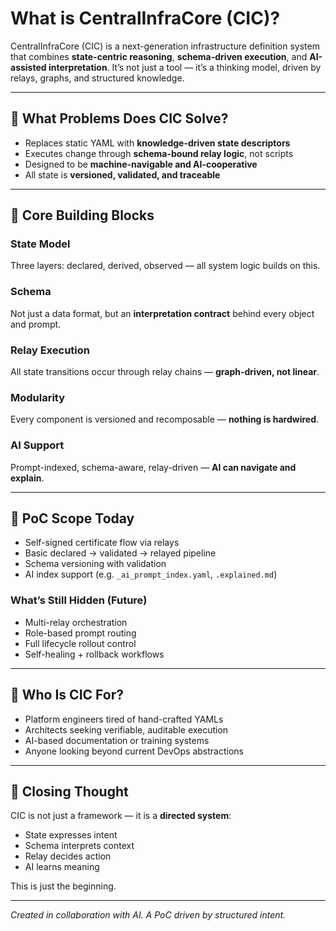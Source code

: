 # What is CentralInfraCore (CIC)?

CentralInfraCore (CIC) is a next-generation infrastructure definition system that combines **state-centric reasoning**, **schema-driven execution**, and **AI-assisted interpretation**. It’s not just a tool — it’s a thinking model, driven by relays, graphs, and structured knowledge.

---

## 🎯 What Problems Does CIC Solve?

* Replaces static YAML with **knowledge-driven state descriptors**
* Executes change through **schema-bound relay logic**, not scripts
* Designed to be **machine-navigable and AI-cooperative**
* All state is **versioned, validated, and traceable**

---

## 🧱 Core Building Blocks

### State Model

Three layers: declared, derived, observed — all system logic builds on this.

### Schema

Not just a data format, but an **interpretation contract** behind every object and prompt.

### Relay Execution

All state transitions occur through relay chains — **graph-driven, not linear**.

### Modularity

Every component is versioned and recomposable — **nothing is hardwired**.

### AI Support

Prompt-indexed, schema-aware, relay-driven — **AI can navigate and explain**.

---

## 🧪 PoC Scope Today

* Self-signed certificate flow via relays
* Basic declared → validated → relayed pipeline
* Schema versioning with validation
* AI index support (e.g. `_ai_prompt_index.yaml`, `.explained.md`)

### What’s Still Hidden (Future)

* Multi-relay orchestration
* Role-based prompt routing
* Full lifecycle rollout control
* Self-healing + rollback workflows

---

## 👥 Who Is CIC For?

* Platform engineers tired of hand-crafted YAMLs
* Architects seeking verifiable, auditable execution
* AI-based documentation or training systems
* Anyone looking beyond current DevOps abstractions

---

## 🌱 Closing Thought

CIC is not just a framework — it is a **directed system**:

* State expresses intent
* Schema interprets context
* Relay decides action
* AI learns meaning

This is just the beginning.

---

*Created in collaboration with AI. A PoC driven by structured intent.*
